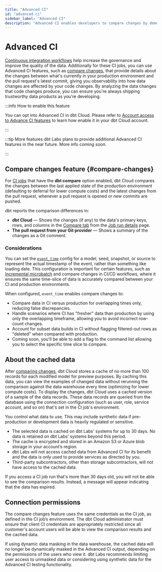 ```yaml
---
title: "Advanced CI"
id: "advanced-ci"
sidebar_label: "Advanced CI"
description: "Advanced CI enables developers to compare changes by demonstrating the changes the code produces."
---
```


# Advanced CI <Lifecycle status="enterprise"/>

[Continuous integration workflows](/docs/deploy/continuous-integration) help increase the governance and improve the quality of the data. Additionally for these CI jobs, you can use Advanced CI features, such as [compare changes](#compare-changes), that provide details about the changes between what's currently in your production environment and the pull request's latest commit, giving you observability into how data changes are affected by your code changes. By analyzing the data changes that code changes produce, you can ensure you're always shipping trustworthy data products as you're developing. 

:::info How to enable this feature

You can opt into Advanced CI in dbt Cloud. Please refer to [Account access to Advance CI features](/docs/cloud/account-settings#account-access-to-advanced-ci-features) to learn how enable it in your dbt Cloud account.

:::

:::tip More features
dbt Labs plans to provide additional Advanced CI features in the near future. More info coming soon.

:::

## Compare changes feature {#compare-changes}

For [CI jobs](/docs/deploy/ci-jobs) that have the **dbt compare** option enabled, dbt Cloud compares the changes between the last applied state of the production environment (defaulting to deferral for lower compute costs) and the latest changes from the pull request, whenever a pull request is opened or new commits are pushed.  

dbt reports the comparison differences in:

- **dbt Cloud** &mdash; Shows the changes (if any) to the data's primary keys, rows, and columns in the [Compare tab](/docs/deploy/run-visibility#compare-tab) from the [Job run details](/docs/deploy/run-visibility#job-run-details) page. 
- **The pull request from your Git provider** &mdash; Shows a summary of the changes as a Git comment.

<Lightbox src="/img/docs/dbt-cloud/example-ci-compare-changes-tab.png" width="85%" title="Example of the Compare tab" />

### Considerations
You can set the [`event_time`](/reference/resource-configs/event-time) config for a model, seed, snapshot, or source to represent the actual timestamp of the event, rather than something like loading date. This configuration is important for certain features, such as [Incremental microbatch](/docs/build/incremental-microbatch) and compare changes in CI/CD workflows, where it ensures the same time-slice of data is accurately compared between your CI and production environments.

When configured, `event_time` enables compare changes to:

- Compare data in CI versus production for overlapping times only, reducing false discrepancies.
- Handle scenarios where CI has "fresher" data than production by using only the overlapping timeframe, allowing you to avoid incorrect row-count changes.
- Account for subset data builds in CI without flagging filtered-out rows as "deleted" when compared with production.
- Coming soon, you'll be able to add a flag to the command list allowing you to select the specific time slice to compare.

<Lightbox src="/img/docs/deploy/apples_to_apples.png" title="event_time ensures the same time-slice of data is accurately compared between your CI and production environments." />

## About the cached data

After [comparing changes](#compare-changes), dbt Cloud stores a cache of no more than 100 records for each modified model for preview purposes. By caching this data, you can view the examples of changed data without rerunning the comparison against the data warehouse every time (optimizing for lower compute costs). To display the changes, dbt Cloud uses a cached version of a sample of the data records. These data records are queried from the database using the connection configuration (such as user, role, service account, and so on) that's set in the CI job's environment. 

You control what data to use. This may include synthetic data if pre-production or development data is heavily regulated or sensitive. 

- The selected data is cached on dbt Labs' systems for up to 30 days. No data is retained on dbt Labs' systems beyond this period.
- The cache is encrypted and stored in an Amazon S3 or Azure blob storage in your account’s region. 
- dbt Labs will not access cached data from Advanced CI for its benefit and the data is only used to provide services as directed by you. 
- Third-party subcontractors, other than storage subcontractors, will not have access to the cached data.

If you access a CI job run that's more than 30 days old, you will not be able to see the comparison results. Instead, a message will appear indicating that the data has expired.

<Lightbox src="/img/docs/deploy/compare-expired.png" width="60%" title="Example of message about expired data in the Compare tab" />

## Connection permissions

The compare changes feature uses the same credentials as the CI job, as defined in the CI job’s environment. The dbt Cloud administrator must ensure that client CI credentials are appropriately restricted since all customer's account users will be able to view the comparison results and the cached data.

If using dynamic data masking in the data warehouse, the cached data will no longer be dynamically masked in the Advanced CI output, depending on the permissions of the users who view it. dbt Labs recommends limiting user access to unmasked data or considering using synthetic data for the Advanced CI testing functionality.

<Lightbox src="/img/docs/deploy/compare-credentials.png" width="60%" title="Example of credentials in the user settings" />
